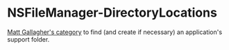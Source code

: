 NSFileManager-DirectoryLocations
================================

[Matt Gallagher&#39;s category](http://cocoawithlove.com/2010/05/finding-or-creating-application-support.html) to find (and create if necessary) an application&#39;s support folder.
